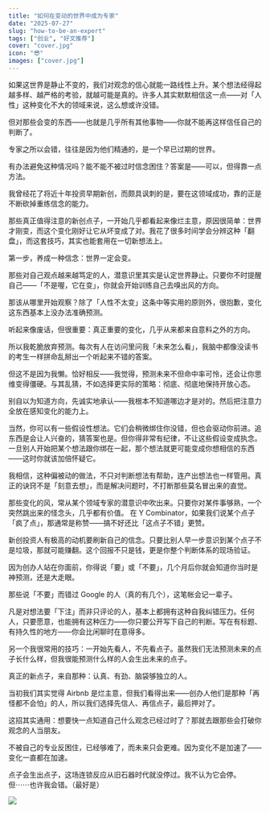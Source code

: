 ```yaml
---
title: "如何在变动的世界中成为专家"
date: "2025-07-27"
slug: "how-to-be-an-expert"
tags: ["创业", "好文推荐"]
cover: "cover.jpg"
icon: "😎"
images: ["cover.jpg"]
---
```

如果这世界是静止不变的，我们对观念的信心就能一路线性上升。某个想法经得起越多样、越严格的考验，就越可能是真的。许多人其实默默相信这一点——对「人性」这种变化不大的领域来说，这么想或许没错。



但对那些会变的东西——也就是几乎所有其他事物——你就不能再这样信任自己的判断了。



专家之所以会错，往往是因为他们精通的，是一个早已过期的世界。



有办法避免这种情况吗？能不能不被过时信念困住？答案是——可以，但得靠一点方法。



我曾经花了将近十年投资早期新创，而颇具讽刺的是，要在这领域成功，靠的正是不断砍掉重练信念的能力。



那些真正值得注意的新创点子，一开始几乎都看起来像烂主意，原因很简单：世界才刚变，而这个变化刚好让它从坏变成了对。我花了很多时间学会分辨这种「翻盘」，而这套技巧，其实也能套用在一切新想法上。



第一步，养成一种信念：世界一定会变。



那些对自己观点越来越笃定的人，潜意识里其实是认定世界静止。只要你不时提醒自己——「不是喔，它在变」，你就会开始训练自己去嗅出风的方向。



那该从哪里开始观察？除了「人性不太变」这条中等实用的原则外，很抱歉，变化这东西基本上没办法准确预测。



听起来像废话，但很重要：真正重要的变化，几乎从来都来自意料之外的方向。



所以我乾脆放弃预测。每次有人在访问里问我「未来怎么看」，我脑中都像没读书的考生一样拼命乱掰出一个听起来不错的答案。



但这不是因为我懒。恰好相反——我觉得，预测未来不但命中率可怜，还会让你思维变得僵硬。与其乱猜，不如选择更实际的策略：彻底、彻底地保持开放心态。



别自以为知道方向，先诚实地承认——我根本不知道哪边才是对的。然后把注意力全放在感知变化的能力上。



当然，你可以有一些假设性想法。它们会稍微绑住你没错，但也会驱动你前进。追东西是会让人兴奋的，猜答案也是。但你得非常有纪律，不让这些假设变成执念。
一旦别人开始把某个想法跟你绑在一起，那个想法就更可能变成你想相信的东西——这时你就该加倍怀疑它。



我相信，这种偏被动的做法，不只对判断想法有帮助，连产出想法也一样管用。真正的诀窍不是「刻意去想」，而是解决问题时，不打断那些莫名冒出来的直觉。



那些变化的风，常从某个领域专家的潜意识中吹出来。只要你对某件事够熟，一个突然跳出来的怪念头，几乎都有价值。
在 Y Combinator，如果我们说某个点子「疯了点」，那通常是称赞——搞不好还比「这点子不错」更赞。



新创投资人有极高的动机要刷新自己的信念。只要比别人早一步意识到某个点子不是垃圾，那就可能赚翻。这个回报不只是钱，更是你整个判断体系的现场验证。



因为创办人站在你面前，你得说「要」或「不要」，几个月后你就会知道你当时是神预测，还是大走眼。



那些说「不要」而错过 Google 的人（真的有几个），这笔帐会记一辈子。



凡是对想法要「下注」而非只评论的人，基本上都拥有这种自我纠错压力。任何人，只要愿意，也能拥有这种压力——你只要公开写下自己的判断。写在有标题、有持久性的地方——你会比闲聊时在意得多。



另一个我很常用的技巧：一开始先看人，不先看点子。虽然我们无法预测未来的点子长什么样，但我很能预测什么样的人会生出未来的点子。



真正的新点子，来自那种：认真、有劲、脑袋够独立的人。



当初我们其实觉得 Airbnb 是烂主意，但我们看得出来——创办人他们是那种「再怪都不会怕」的人，所以我们选择先信人、再信点子，最后押对了。



这招其实通用：想要快一点知道自己什么观念已经过时了？那就去跟那些会打破你观念的人当朋友。



不被自己的专业反困住，已经够难了，而未来只会更难。因为变化不是加速了——变化一直都在加速。



点子会生出点子，这场连锁反应从旧石器时代就没停过。我不认为它会停。
但⋯⋯也许我会错。（最好是）




![](https://prod-files-secure.s3.us-west-2.amazonaws.com/112d0858-5090-4d34-a606-b75eb8d65fd2/46476355-9cf3-4e99-9b7a-3531bc426380/1000202064.png?X-Amz-Algorithm=AWS4-HMAC-SHA256&X-Amz-Content-Sha256=UNSIGNED-PAYLOAD&X-Amz-Credential=ASIAZI2LB466SU75LDT6%2F20251002%2Fus-west-2%2Fs3%2Faws4_request&X-Amz-Date=20251002T211106Z&X-Amz-Expires=3600&X-Amz-Security-Token=IQoJb3JpZ2luX2VjEJz%2F%2F%2F%2F%2F%2F%2F%2F%2F%2FwEaCXVzLXdlc3QtMiJGMEQCIHuxmLk8ckDaEqGzBvVaaHKI8p9JoXEUMq8A5thbyyK%2FAiAnBz8y9zy4Uqxd8JO8SQdD0ZqDQOEXtUXbOVrZ%2Fv79tyr%2FAwg1EAAaDDYzNzQyMzE4MzgwNSIMsEcvw2yvtDQk4xjYKtwDlD0PZYlYWCLz5Ft3qCqMTu1AFASGJJSkFeHCWceahIsfymU9UyUBxcpN%2FcyuP15S4rKN%2BXxzQy3hXTAnG0dH3oXYbdkq4xvDPVGy783GLN7wnGbuPNkvYyg%2BMZ6Nb7NLdSiFNsMLEi1GD1Gujwgp8DRCkFUBgq6TDF5gGVDFkqu3TbSg%2BT2%2FHpaJc%2FL5%2BEvbki6m9ym5H2f5fVXj13CaMS%2BgLf8TBwYb6auWv5zTjCWvsSPZ9fVysVaO%2FXyyQ%2Bz0Q0laaQ%2B9hbG5Z8WDwRLXrkxtOCfp7a9%2FGhOaKagCaGB8m7QtatBQ9EEvPqHpPbYCYaXzEXyCvxM9emgeBqmIwY4YLLPQhheQ2i9ssSPlYlJjVHP1sHq2RdPpVjvdOFPdxngA5cW1CT0jGPpppLtUsG70%2BxJ0HK5vpggAvBYJXk2TCFucaaw%2FX%2Fyq7u3zZWN50YnjToARbM1ce0o4cYzPGmkG2JhfZhDHse7mvEnHeW3%2BwrIsAge3RyLd4hp3oP1oeFMeZ0MfP4d7M%2FdlXJSY0IyPj2jY4%2BYbf7uUvLiSrnr487Ro%2FdWOp%2FH2jpPQ1nMdIY%2BAR0j6KPXuMrVnA86gJFZqqTs55Vv1XF3RZXwszk99RPeJm%2BOstMXck2gw%2Brr7xgY6pgGHFr4wO5%2B6xvYiJcnd%2FDtZ6UQAQ8dJhgekJDYs3al1uTvWg0NxUch698o4Dh44CnAWHXT%2B2%2FNcXwWd5OfDR9a%2B1aUzmNRhXv1jqcxCbYT908MZOQ%2B1Bvy%2FAbinQlrGaVeEtelTHJflVfo8w5CDxgQJBMfhtGySaU2lUSh4QqWnTulv89GMLFjbdZEArn%2BLl5SjgAS5I11KIZCMUNSj5EGHqyc5%2FjIM&X-Amz-Signature=4aac363d505dce50d97019cf2a0217d3af8706cb6c9b1761140a0a1852c7f2c4&X-Amz-SignedHeaders=host&x-amz-checksum-mode=ENABLED&x-id=GetObject)

